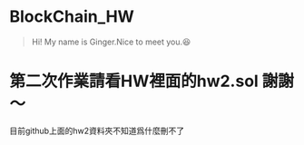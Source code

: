 
# BlockChain_HW

> Hi! My name is Ginger.Nice to meet you.:satisfied: 

# 第二次作業請看HW裡面的hw2.sol 謝謝～ 
目前github上面的hw2資料夾不知道爲什麼刪不了